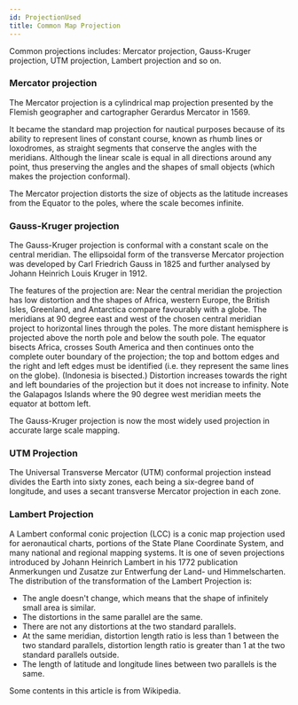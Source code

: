 ```yaml
---
id: ProjectionUsed
title: Common Map Projection
---
```

Common projections includes: Mercator projection, Gauss-Kruger projection, UTM projection, Lambert projection and so on.

### Mercator projection

The Mercator projection is a cylindrical map projection presented by the Flemish geographer and cartographer Gerardus Mercator in 1569.

It became the standard map projection for nautical purposes because of its
ability to represent lines of constant course, known as rhumb lines or
loxodromes, as straight segments that conserve the angles with the meridians.
Although the linear scale is equal in all directions around any point, thus
preserving the angles and the shapes of small objects (which makes the
projection conformal).

The Mercator projection distorts the size of objects as the latitude increases from the Equator to the poles, where the scale becomes infinite.

### Gauss-Kruger projection

The Gauss-Kruger projection is conformal with a constant scale on the central
meridian. The ellipsoidal form of the transverse Mercator projection was
developed by Carl Friedrich Gauss in 1825 and further analysed by Johann
Heinrich Louis Kruger in 1912.

The features of the projection are: Near the central meridian the projection
has low distortion and the shapes of Africa, western Europe, the British
Isles, Greenland, and Antarctica compare favourably with a globe. The
meridians at 90 degree east and west of the chosen central meridian project to
horizontal lines through the poles. The more distant hemisphere is projected
above the north pole and below the south pole. The equator bisects Africa,
crosses South America and then continues onto the complete outer boundary of
the projection; the top and bottom edges and the right and left edges must be
identified (i.e. they represent the same lines on the globe). (Indonesia is
bisected.) Distortion increases towards the right and left boundaries of the
projection but it does not increase to infinity. Note the Galapagos Islands
where the 90 degree west meridian meets the equator at bottom left.

The Gauss-Kruger projection is now the most widely used projection in accurate
large scale mapping.

### UTM Projection

The Universal Transverse Mercator (UTM) conformal projection instead divides
the Earth into sixty zones, each being a six-degree band of longitude, and
uses a secant transverse Mercator projection in each zone.

### Lambert Projection

A Lambert conformal conic projection (LCC) is a conic map projection used for
aeronautical charts, portions of the State Plane Coordinate System, and many
national and regional mapping systems. It is one of seven projections
introduced by Johann Heinrich Lambert in his 1772 publication Anmerkungen und
Zusatze zur Entwerfung der Land- und Himmelscharten. The distribution of the
transformation of the Lambert Projection is:

  * The angle doesn't change, which means that the shape of infinitely small area is similar.
  * The distortions in the same parallel are the same.
  * There are not any distortions at the two standard parallels.
  * At the same meridian, distortion length ratio is less than 1 between the two standard parallels, distortion length ratio is greater than 1 at the two standard parallels outside.
  * The length of latitude and longitude lines between two parallels is the same.

Some contents in this article is from Wikipedia.


